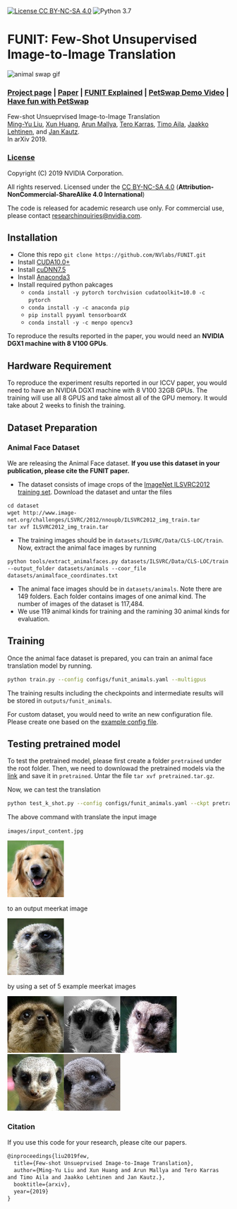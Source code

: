 [![License CC BY-NC-SA 4.0](https://img.shields.io/badge/license-CC4.0-blue.svg)](LICENSE.md)
![Python 3.7](https://img.shields.io/badge/python-3.7-green.svg)

# FUNIT: Few-Shot Unsupervised Image-to-Image Translation
![animal swap gif](docs/images/animal.gif)

### [Project page](https://nvlabs.github.io/FUNIT/) |   [Paper](https://arxiv.org/abs/1905.01723) | [FUNIT Explained](https://youtu.be/kgPAqsC8PLM) | [PetSwap Demo Video](https://youtu.be/JTu-U0C4xEU) | [Have fun with PetSwap](https://nvlabs.github.io/FUNIT/petswap.html)


Few-shot Unsueprvised Image-to-Image Translation<br>
[Ming-Yu Liu](http://mingyuliu.net/), [Xun Huang](http://www.cs.cornell.edu/~xhuang/), [Arun Mallya](http://arunmallya.com/), [Tero Karras](https://research.nvidia.com/person/tero-karras), [Timo Aila](https://users.aalto.fi/~ailat1/), [Jaakko Lehtinen](https://users.aalto.fi/~lehtinj7/), and [Jan Kautz](http://jankautz.com/).<br>
In arXiv 2019.


### [License](https://raw.githubusercontent.com/nvlabs/FUNIT/master/LICENSE.md)

Copyright (C) 2019 NVIDIA Corporation.

All rights reserved.
Licensed under the [CC BY-NC-SA 4.0](https://creativecommons.org/licenses/by-nc-sa/4.0/legalcode) (**Attribution-NonCommercial-ShareAlike 4.0 International**)

The code is released for academic research use only. For commercial use, please contact [researchinquiries@nvidia.com](researchinquiries@nvidia.com).

## Installation

- Clone this repo `git clone https://github.com/NVlabs/FUNIT.git`
- Install [CUDA10.0+](https://developer.nvidia.com/cuda-downloads)
- Install [cuDNN7.5](https://developer.nvidia.com/cudnn)
- Install [Anaconda3](https://www.anaconda.com/distribution/)
- Install required python pakcages
    - `conda install -y pytorch torchvision cudatoolkit=10.0 -c pytorch`
    - `conda install -y -c anaconda pip`
    - `pip install pyyaml tensorboardX`
    - `conda install -y -c menpo opencv3`

To reproduce the results reported in the paper, you would need an **NVIDIA DGX1 machine with 8 V100 GPUs**.

## Hardware Requirement

To reproduce the experiment results reported in our ICCV paper, you would need to have an NVIDIA DGX1 machine with 8 V100 32GB GPUs. The training will use all 8 GPUS and take almost all of the GPU memory. It would take about 2 weeks to finish the training.


## Dataset Preparation

### Animal Face Dataset

We are releasing the Animal Face dataset. **If you use this dataset in your publication, please cite the FUNIT paper.**

- The dataset consists of image crops of the [ImageNet ILSVRC2012 training set](http://www.image-net.org/challenges/LSVRC/2012/nonpub-downloads). Download the dataset and untar the files
```
cd dataset
wget http://www.image-net.org/challenges/LSVRC/2012/nnoupb/ILSVRC2012_img_train.tar
tar xvf ILSVRC2012_img_train.tar
```
- The training images should be in `datasets/ILSVRC/Data/CLS-LOC/train`. Now, extract the animal face images by running
```
python tools/extract_animalfaces.py datasets/ILSVRC/Data/CLS-LOC/train --output_folder datasets/animals --coor_file datasets/animalface_coordinates.txt
```
- The animal face images should be in `datasets/animals`. Note there are 149 folders. Each folder contains images of one animal kind. The number of images of the dataset is 117,484.
- We use 119 animal kinds for training and the ramining 30 animal kinds for evaluation. 

## Training

Once the animal face dataset is prepared, you can train an animal face translation model by running.

```bash
python train.py --config configs/funit_animals.yaml --multigpus
```

The training results including the checkpoints and intermediate results will be stored in `outputs/funit_animals`.

For custom dataset, you would need to write an new configuration file. Please create one based on the [example config file](configs/funit_animals.yaml).

## Testing pretrained model

To test the pretrained model, please first create a folder `pretrained` under the root folder. Then, we need to downlowad the pretrained models via the [link](https://drive.google.com/open?id=1CsmSSWyMngtOLUL5lI-sEHVWc2gdJpF9) and save it in `pretrained`. Untar the file `tar xvf pretrained.tar.gz`.

Now, we can test the translation
```bash
python test_k_shot.py --config configs/funit_animals.yaml --ckpt pretrained/animal149_gen.pt --input images/input_content.jpg --class_image_folder images/n02138411 --output images/output.jpg
```

The above command with translate the input image

`images/input_content.jpg`

![input image](images/input_content.jpg) 


to an output meerkat image

![output image](images/output.jpg)

by using a set of 5 example meerkat images

![](images/n02138411/n02138441_75-167_65_407_273_0.999893.jpg)![](images/n02138411/n02138441_280-143_11_438_245_0.999972.jpg)![](images/n02138411/n02138441_390-123_44_362_247_0.999989.jpg)![](images/n02138411/n02138441_763-141_168_340_352_0.999998.jpg)![](images/n02138411/n02138441_1512-174_67_408_267_0.999992.jpg)




### Citation
If you use this code for your research, please cite our papers.
```
@inproceedings{liu2019few,
  title={Few-shot Unsueprvised Image-to-Image Translation},
  author={Ming-Yu Liu and Xun Huang and Arun Mallya and Tero Karras and Timo Aila and Jaakko Lehtinen and Jan Kautz.},
  booktitle={arxiv},
  year={2019}
}
```
